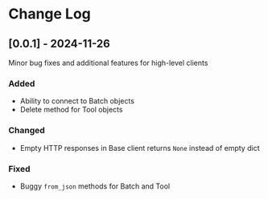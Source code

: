 # Change Log

## [0.0.1] - 2024-11-26

Minor bug fixes and additional features for high-level clients

### Added

- Ability to connect to Batch objects
- Delete method for Tool objects

### Changed

- Empty HTTP responses in Base client returns `None` instead of empty dict

### Fixed

- Buggy `from_json` methods for Batch and Tool
